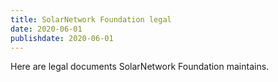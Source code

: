 ```yaml
---
title: SolarNetwork Foundation legal
date: 2020-06-01
publishdate: 2020-06-01
---
```


Here are legal documents SolarNetwork Foundation maintains.

